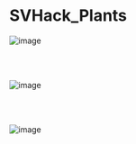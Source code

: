 # SVHack_Plants

![image](https://github.com/collaborativebioinformatics/SVHack_Plants/assets/30478823/a31baf4c-6221-4c8e-8e11-bba55073af25)


<br>
</br>

![image](https://github.com/collaborativebioinformatics/SVHack_Plants/assets/30478823/f7e3d074-f78d-41ea-b147-d9b0bb3dd1a8)

<br>
</br>

![image](https://github.com/collaborativebioinformatics/SVHack_Plants/assets/30478823/a6bc5081-eb60-4b9c-9354-be54630aad45)

